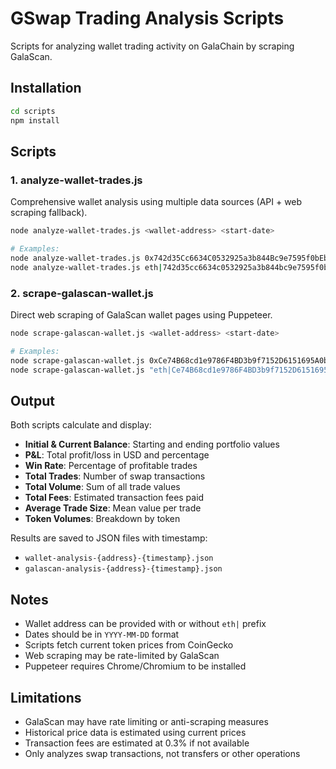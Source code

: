 # GSwap Trading Analysis Scripts

Scripts for analyzing wallet trading activity on GalaChain by scraping GalaScan.

## Installation

```bash
cd scripts
npm install
```

## Scripts

### 1. analyze-wallet-trades.js
Comprehensive wallet analysis using multiple data sources (API + web scraping fallback).

```bash
node analyze-wallet-trades.js <wallet-address> <start-date>

# Examples:
node analyze-wallet-trades.js 0x742d35Cc6634C0532925a3b844Bc9e7595f0bEb 2024-01-01
node analyze-wallet-trades.js eth|742d35cc6634c0532925a3b844bc9e7595f0beb 2024-06-01
```

### 2. scrape-galascan-wallet.js
Direct web scraping of GalaScan wallet pages using Puppeteer.

```bash
node scrape-galascan-wallet.js <wallet-address> <start-date>

# Examples:
node scrape-galascan-wallet.js 0xCe74B68cd1e9786F4BD3b9f7152D6151695A0bA5 2024-01-01
node scrape-galascan-wallet.js "eth|Ce74B68cd1e9786F4BD3b9f7152D6151695A0bA5" 2024-06-01
```

## Output

Both scripts calculate and display:
- **Initial & Current Balance**: Starting and ending portfolio values
- **P&L**: Total profit/loss in USD and percentage
- **Win Rate**: Percentage of profitable trades
- **Total Trades**: Number of swap transactions
- **Total Volume**: Sum of all trade values
- **Total Fees**: Estimated transaction fees paid
- **Average Trade Size**: Mean value per trade
- **Token Volumes**: Breakdown by token

Results are saved to JSON files with timestamp:
- `wallet-analysis-{address}-{timestamp}.json`
- `galascan-analysis-{address}-{timestamp}.json`

## Notes

- Wallet address can be provided with or without `eth|` prefix
- Dates should be in `YYYY-MM-DD` format
- Scripts fetch current token prices from CoinGecko
- Web scraping may be rate-limited by GalaScan
- Puppeteer requires Chrome/Chromium to be installed

## Limitations

- GalaScan may have rate limiting or anti-scraping measures
- Historical price data is estimated using current prices
- Transaction fees are estimated at 0.3% if not available
- Only analyzes swap transactions, not transfers or other operations